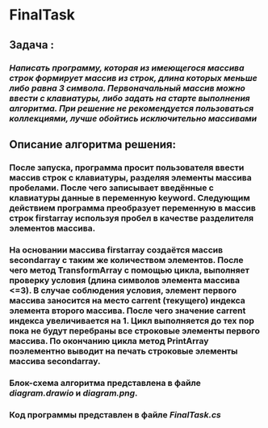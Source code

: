 # FinalTask
## Задача : 
### *Написать программу, которая из имеющегося массива строк формирует массив из строк, длина которых меньше либо равна 3 символа. Первоначальный массив можно ввести с клавиатуры, либо задать на старте выполнения алгоритма. При решение не рекомендуется пользоваться коллекциями, лучше обойтись исключительно массивами*
## Описание алгоритма решения:
### После запуска, программа просит пользователя ввести массив строк с клавиатуры, разделяя элементы массива пробелами. После чего записывает введённые с клавиатуры данные в переменную **keyword**. Следующим действием программа преобразует переменную в массив строк **firstarray** используя пробел в качестве разделителя элементов массива.
### На основании массива **firstarray** создаётся массив **secondarray** с таким же количеством элементов. После чего метод **TransformArray** с помощью цикла, выполняет проверку условия (длина символов элемента массива <=3). В случае соблюдения условия, элемент первого массива заносится на место **carrent** (текущего) индекса элемента второго массива. После чего значение **carrent** индекса увеличивается на 1. Цикл выполняется до тех пор пока не будут перебраны все строковые элементы первого массива. По окончанию цикла метод **PrintArray** поэлементно выводит на печать строковые элементы массива **secondarray**.


### Блок-схема алгоритма представлена в файле *diagram.drawio* и *diagram.png*.
### Код программы представлен в файле *FinalTask.cs*